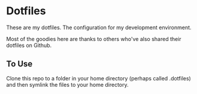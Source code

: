 Dotfiles
========
These are my dotfiles. The configuration for my development environment.

Most of the goodies here are thanks to others who've also shared their dotfiles on Github.

## To Use
Clone this repo to a folder in your home directory (perhaps called .dotfiles) and then symlink the files to your home directory.
